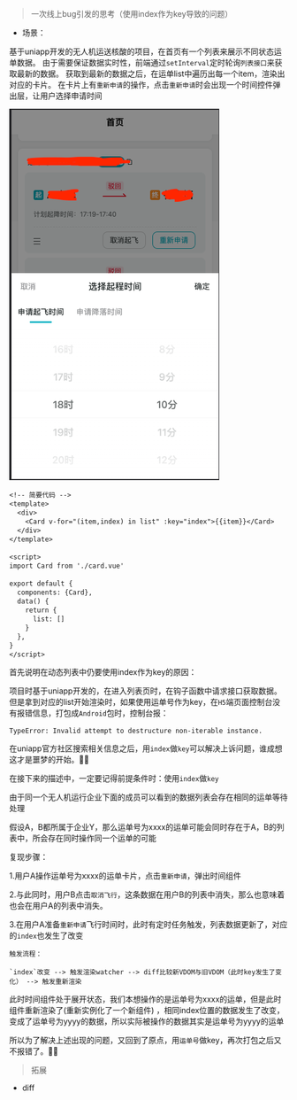 > 一次线上bug引发的思考（使用index作为key导致的问题）

- 场景：

基于uniapp开发的无人机运送核酸的项目，在首页有一个列表来展示不同状态运单数据。
由于需要保证数据实时性，前端通过`setInterval`定时轮询`列表接口`来获取最新的数据。
获取到最新的数据之后，在运单list中遍历出每一个item，渲染出对应的卡片。
在卡片上有`重新申请`的操作，点击`重新申请`时会出现一个时间控件弹出层，让用户选择申请时间

![img.png](/imgs/prod-bug-01.png)

```vue
<!-- 简要代码 -->
<template>
  <div>
    <Card v-for="(item,index) in list" :key="index">{{item}}</Card>
  </div>
</template>

<script>
import Card from './card.vue'

export default {
  components: {Card},
  data() {
    return {
      list: []
    }
  },
}
</script>
```

首先说明在动态列表中仍要使用index作为key的原因：

项目时基于uniapp开发的，在进入列表页时，在钩子函数中请求接口获取数据。
但是拿到对应的list开始渲染时，如果使用运单号作为key，在`H5`端页面控制台没有报错信息，打包成`Android`包时，控制台报：

```text
TypeError: Invalid attempt to destructure non-iterable instance.
```

在uniapp官方社区搜索相关信息之后，用`index`做`key`可以解决上诉问题，谁成想这才是噩梦的开始。🤷‍♂️

在接下来的描述中，一定要记得前提条件时：使用`index`做`key`

由于同一个无人机运行企业下面的成员可以看到的数据列表会存在相同的运单等待处理

假设A，B都所属于企业Y，那么运单号为xxxx的运单可能会同时存在于A，B的列表中，所会存在同时操作同一个运单的可能

复现步骤：

1.用户A操作运单号为xxxx的运单卡片，点击`重新申请`，弹出时间组件

2.与此同时，用户B点击`取消飞行`，这条数据在用户B的列表中消失，那么也意味着也会在用户A的列表中消失。

3.在用户A准备`重新申请`飞行时间时，此时有定时任务触发，列表数据更新了，对应的`index`也发生了改变

```text
触发流程：

`index`改变 --> 触发渲染watcher --> diff比较新VDOM与旧VDOM（此时key发生了变化） --> 触发重新渲染

```

此时时间组件处于展开状态，我们本想操作的是运单号为xxxx的运单，但是此时组件重新渲染了(重新实例化了一个新组件)
，相同index位置的数据发生了改变，变成了运单号为yyyy的数据，所以实际被操作的数据其实是运单号为yyyy的运单

所以为了解决上述出现的问题，又回到了原点，用`运单号`做key，再次打包之后又不报错了。🤷‍♂️

> 拓展

- diff

